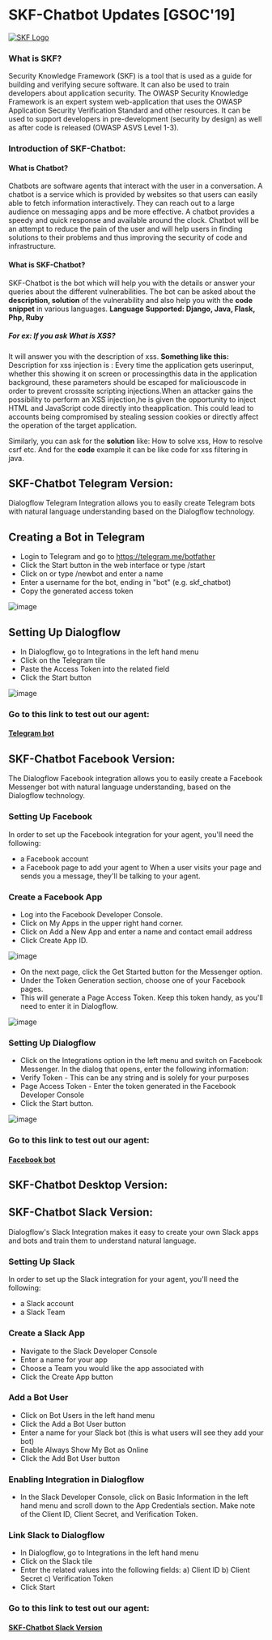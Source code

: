 # SKF-Chatbot Updates [GSOC'19]

[![SKF Logo](https://www.securityknowledgeframework.org/img/banner-wiki-owasp.jpg)](https://www.securityknowledgeframework.org/)

### What is SKF?
Security Knowledge Framework (SKF) is a tool that is used as a guide for building and verifying secure software. It can also be used to train developers about application security. The OWASP Security Knowledge Framework is an expert system web-application that uses the OWASP Application Security Verification Standard and other resources. It can be used to support developers in pre-development (security by design) as well as after code is released (OWASP ASVS Level 1-3).

### Introduction of SKF-Chatbot:

#### What is Chatbot?
Chatbots are software agents that interact with the user in a conversation. A chatbot is a service which is provided by websites so that users can easily able to fetch information interactively. They can reach out to a large audience on messaging apps and be more effective. A chatbot provides a speedy and quick response and available around the clock. Chatbot will be an attempt to reduce the pain of the user and will help users in finding solutions to their problems and thus improving the security of code and infrastructure.

#### What is SKF-Chatbot?
SKF-Chatbot is the bot which will help you with the details or answer your queries about the different vulnerabilities. The bot can be asked about the **description, solution** of the vulnerability and also help you with the **code snippet** in various languages.
**Language Supported: Django, Java, Flask, Php, Ruby**

##### For ex: If you ask What is XSS?
It will answer you with the description of xss.
**Something like this:** Description for xss injection is : Every time the application gets userinput, whether this showing it on screen or processingthis data in the application background, these parameters should be escaped for maliciouscode in order to prevent crosssite scripting injections.When an attacker gains the possibility to perform an XSS injection,he is given the opportunity to inject HTML and JavaScript code directly into theapplication. This could lead to accounts being compromised by stealing session cookies or directly affect the operation of the target application. 

Similarly, you can ask for the **solution** like: How to solve xss, How to resolve csrf etc. And for the **code** example it can be like code for xss filtering in java. 

## SKF-Chatbot Telegram Version:
Dialogflow Telegram Integration allows you to easily create Telegram bots with natural language understanding based on the Dialogflow technology.
## Creating a Bot in Telegram
-	Login to Telegram and go to https://telegram.me/botfather
-	Click the Start button in the web interface or type /start
-	Click on or type /newbot and enter a name
-	Enter a username for the bot, ending in "bot" (e.g. skf_chatbot)
-	Copy the generated access token

![image](screenshots/h1.png)
 
## Setting Up Dialogflow
-	In Dialogflow, go to Integrations in the left hand menu
-	Click on the Telegram tile
-	Paste the Access Token into the related field
-	Click the Start button

![image](screenshots/h2.png)

 
### Go to this link to test out our agent:

#### [Telegram bot](https://web.telegram.org/#/im?p=@skf_chatbot)

## SKF-Chatbot Facebook Version:

The Dialogflow Facebook integration allows you to easily create a Facebook Messenger bot with natural language understanding, based on the Dialogflow technology.

### Setting Up Facebook

In order to set up the Facebook integration for your agent, you'll need the following:
-	a Facebook account
-	a Facebook page to add your agent to When a user visits your page and sends you a message, they'll be talking to your agent.

### Create a Facebook App
-	Log into the Facebook Developer Console.
-	Click on My Apps in the upper right hand corner.
-	Click on Add a New App and enter a name and contact email address
-	Click Create App ID.

![image](screenshots/h3.png)

 
-	On the next page, click the Get Started button for the Messenger option.
-	Under the Token Generation section, choose one of your Facebook pages.
-	This will generate a Page Access Token. Keep this token handy, as you'll need to enter it in Dialogflow.

![image](screenshots/h4.png)

### Setting Up Dialogflow
-	Click on the Integrations option in the left menu and switch on Facebook Messenger. In the dialog that opens, enter the following information:
-	Verify Token - This can be any string and is solely for your purposes
-	Page Access Token - Enter the token generated in the Facebook Developer Console
-	Click the Start button.

![image](screenshots/h5.png)

 
### Go to this link to test out our agent:
#### [Facebook bot](https://www.facebook.com/SKF-Chatbot-869613130068384/?view_public_for=869613130068384)
 
## SKF-Chatbot Desktop Version:
 
## SKF-Chatbot Slack Version:

Dialogflow's Slack Integration makes it easy to create your own Slack apps and bots and train them to understand natural language.

### Setting Up Slack

In order to set up the Slack integration for your agent, you'll need the following:
-	a Slack account
-	a Slack Team

### Create a Slack App

-	Navigate to the Slack Developer Console
-	Enter a name for your app
-	Choose a Team you would like the app associated with
-	Click the Create App button
 
### Add a Bot User
-	Click on Bot Users in the left hand menu
-	Click the Add a Bot User button
-	Enter a name for your Slack bot (this is what users will see they add your bot)
-	Enable Always Show My Bot as Online
-	Click the Add Bot User button
 
### Enabling Integration in Dialogflow
-	In the Slack Developer Console, click on Basic Information in the left hand menu and scroll down to the App Credentials section. Make note of the Client ID, Client Secret, and Verification Token.
 
### Link Slack to Dialogflow
-	In Dialogflow, go to Integrations in the left hand menu
-	Click on the Slack tile
-	Enter the related values into the following fields: a) Client ID b) Client Secret c) Verification Token
-	Click Start
 
### Go to this link to test out our agent:
#### [SKF-Chatbot Slack Version](https://join.slack.com/t/skf-chatbot/shared_invite/enQtNzE3NjgxODI0NTE2LTgyZGI3NzJjM2MyZDNmOWU3ZjRkNzk3NzRmN2FiMjI1NjBmM2RkYWQxNDMwMmEyYzU5Mzc2ZmE1ODRhMjI5YjQ)

